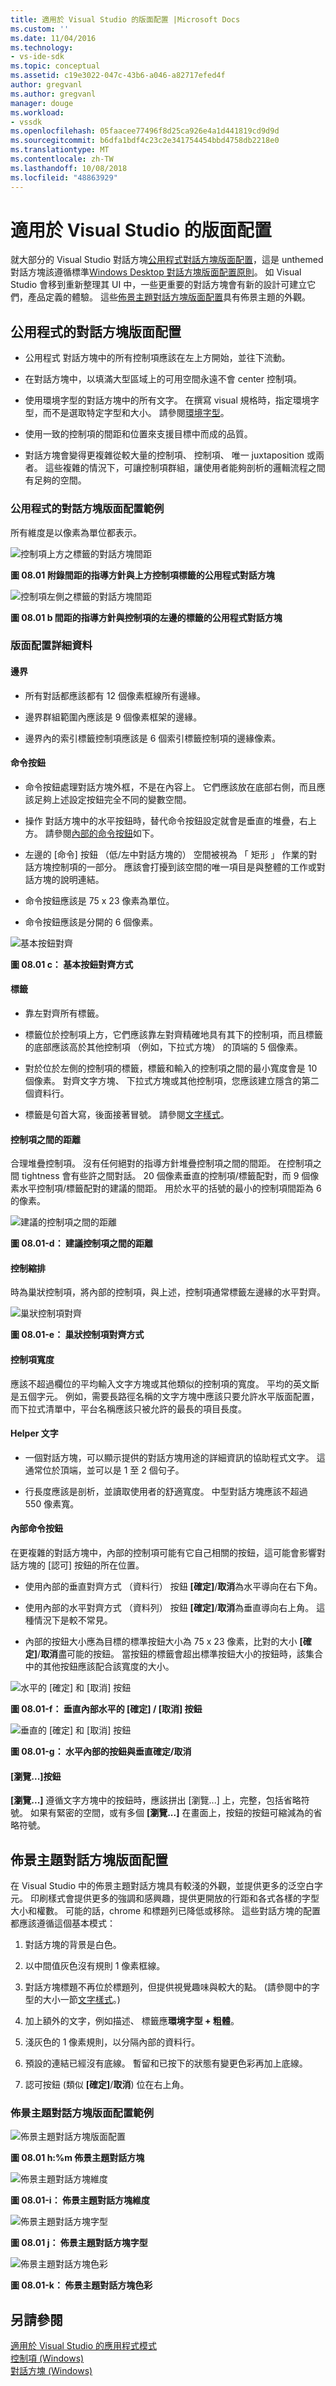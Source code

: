 ```yaml
---
title: 適用於 Visual Studio 的版面配置 |Microsoft Docs
ms.custom: ''
ms.date: 11/04/2016
ms.technology:
- vs-ide-sdk
ms.topic: conceptual
ms.assetid: c19e3022-047c-43b6-a046-a82717efed4f
author: gregvanl
ms.author: gregvanl
manager: douge
ms.workload:
- vssdk
ms.openlocfilehash: 05faacee77496f8d25ca926e4a1d441819cd9d9d
ms.sourcegitcommit: b6dfa1bdf4c23c2e341754454bbd4758db2218e0
ms.translationtype: MT
ms.contentlocale: zh-TW
ms.lasthandoff: 10/08/2018
ms.locfileid: "48863929"
---
```

# <a name="layout-for-visual-studio"></a>適用於 Visual Studio 的版面配置
就大部分的 Visual Studio 對話方塊[公用程式對話方塊版面配置](../../extensibility/ux-guidelines/layout-for-visual-studio.md#BKMK_UtilityDialogLayout)，這是 unthemed 對話方塊該遵循標準[Windows Desktop 對話方塊版面配置原則](/windows/desktop/uxguide/win-dialog-box)。 如 Visual Studio 會移到重新整理其 UI 中，一些更重要的對話方塊會有新的設計可建立它們，產品定義的體驗。 這些[佈景主題對話方塊版面配置](../../extensibility/ux-guidelines/layout-for-visual-studio.md#BKMK_ThemedDialogLayout)具有佈景主題的外觀。  
  
##  <a name="BKMK_UtilityDialogLayout"></a> 公用程式的對話方塊版面配置  
  
-   公用程式 對話方塊中的所有控制項應該在左上方開始，並往下流動。  
  
-   在對話方塊中，以填滿大型區域上的可用空間永遠不會 center 控制項。  
  
-   使用環境字型的對話方塊中的所有文字。 在撰寫 visual 規格時，指定環境字型，而不是選取特定字型和大小。 請參閱[環境字型](../../extensibility/ux-guidelines/fonts-and-formatting-for-visual-studio.md#BKMK_TheEnvironmentFont)。  
  
-   使用一致的控制項的間距和位置來支援目標中而成的品質。  
  
-   對話方塊會變得更複雜從較大量的控制項、 控制項、 唯一 juxtaposition 或兩者。 這些複雜的情況下，可讓控制項群組，讓使用者能夠剖析的邏輯流程之間有足夠的空間。  
  
### <a name="utility-dialog-layout-examples"></a>公用程式的對話方塊版面配置範例  
 所有維度是以像素為單位都表示。  
  
 ![控制項上方之標籤的對話方塊間距](../../extensibility/ux-guidelines/media/0801-a_utilityspacingabove.png "0801 a_UtilitySpacingAbove")  
  
 **圖 08.01 附錄間距的指導方針與上方控制項標籤的公用程式對話方塊**  
  
 ![控制項左側之標籤的對話方塊間距](../../extensibility/ux-guidelines/media/0801-b_utilityspacingleft.png "0801 b_UtilitySpacingLeft")  
  
 **圖 08.01 b 間距的指導方針與控制項的左邊的標籤的公用程式對話方塊**  
  
### <a name="layout-details"></a>版面配置詳細資料  
  
#### <a name="margins"></a>邊界  
  
-   所有對話都應該都有 12 個像素框線所有邊緣。  
  
-   邊界群組範圍內應該是 9 個像素框架的邊緣。  
  
-   邊界內的索引標籤控制項應該是 6 個索引標籤控制項的邊緣像素。  
  
#### <a name="command-buttons"></a>命令按鈕  
  
-   命令按鈕處理對話方塊外框，不是在內容上。 它們應該放在底部右側，而且應該足夠上述設定按鈕完全不同的變數空間。  
  
-   操作 對話方塊中的水平按鈕時，替代命令按鈕設定就會是垂直的堆疊，右上方。 請參閱[內部的命令按鈕](../../extensibility/ux-guidelines/layout-for-visual-studio.md#BKMK_InteriorCommandButtons)如下。  
  
-   左邊的 [命令] 按鈕 （低/左中對話方塊的） 空間被視為 「 矩形 」 作業的對話方塊控制項的一部分。 應該會打擾到該空間的唯一項目是與整體的工作或對話方塊的說明連結。  
  
-   命令按鈕應該是 75 x 23 像素為單位。  
  
-   命令按鈕應該是分開的 6 個像素。  
  
 ![基本按鈕對齊](../../extensibility/ux-guidelines/media/0801-c_buttonalign.png "0801 c_ButtonAlign")  
  
 **圖 08.01 c： 基本按鈕對齊方式**  
  
#### <a name="labels"></a>標籤  
  
-   靠左對齊所有標籤。  
  
-   標籤位於控制項上方，它們應該靠左對齊精確地具有其下的控制項，而且標籤的底部應該高於其他控制項 （例如，下拉式方塊） 的頂端的 5 個像素。  
  
-   對於位於左側的控制項的標籤，標籤和輸入的控制項之間的最小寬度會是 10 個像素。 對齊文字方塊、 下拉式方塊或其他控制項，您應該建立隱含的第二個資料行。  
  
-   標籤是句首大寫，後面接著冒號。 請參閱[文字樣式](../../extensibility/ux-guidelines/fonts-and-formatting-for-visual-studio.md#BKMK_TextStyle)。  
  
#### <a name="distance-between-controls"></a>控制項之間的距離  
 合理堆疊控制項。 沒有任何絕對的指導方針堆疊控制項之間的間距。 在控制項之間 tightness 會有些許之間對話。 20 個像素垂直的控制項/標籤配對，而 9 個像素水平控制項/標籤配對的建議的間距。 用於水平的括號的最小的控制項間距為 6 的像素。  
  
 ![建議的控制項之間的距離](../../extensibility/ux-guidelines/media/0801-d_controldistance.png "0801 d_ControlDistance")  
  
 **圖 08.01-d： 建議控制項之間的距離**  
  
#### <a name="control-indentation"></a>控制縮排  
 時為巢狀控制項，將內部的控制項，與上述，控制項通常標籤左邊緣的水平對齊。  
  
 ![巢狀控制項對齊](../../extensibility/ux-guidelines/media/0801-e_controlalign.png "0801 e_ControlAlign")  
  
 **圖 08.01-e： 巢狀控制項對齊方式**  
  
#### <a name="control-width"></a>控制項寬度  
 應該不超過欄位的平均輸入文字方塊或其他類似的控制項的寬度。 平均的英文斷是五個字元。 例如，需要長路徑名稱的文字方塊中應該只要允許水平版面配置，而下拉式清單中，平台名稱應該只被允許的最長的項目長度。  
  
#### <a name="helper-text"></a>Helper 文字  
  
-   一個對話方塊，可以顯示提供的對話方塊用途的詳細資訊的協助程式文字。 這通常位於頂端，並可以是 1 至 2 個句子。  
  
-   行長度應該是剖析，並讀取使用者的舒適寬度。 中型對話方塊應該不超過 550 像素寬。  
  
####  <a name="BKMK_InteriorCommandButtons"></a> 內部命令按鈕  
 在更複雜的對話方塊中，內部的控制項可能有它自己相關的按鈕，這可能會影響對話方塊的 [認可] 按鈕的所在位置。  
  
-   使用內部的垂直對齊方式 （資料行） 按鈕 **[確定]**/**取消**為水平導向在右下角。  
  
-   使用內部的水平對齊方式 （資料列） 按鈕 **[確定]**/**取消**為垂直導向右上角。 這種情況下是較不常見。  
  
-   內部的按鈕大小應為目標的標準按鈕大小為 75 x 23 像素，比對的大小 **[確定]**/**取消**盡可能的按鈕。 當按鈕的標籤會超出標準按鈕大小的按鈕時，該集合中的其他按鈕應該配合該寬度的大小。  
  
 ![水平的 [確定] 和 [取消] 按鈕](../../extensibility/ux-guidelines/media/0801-f_horizokcan.png "0801 f_HorizOKCan")  
  
 **圖 08.01-f： 垂直內部水平的 [確定] / [取消] 按鈕**  
  
 ![垂直的 [確定] 和 [取消] 按鈕](../../extensibility/ux-guidelines/media/0801-g_vertokcan.png "0801 g_VertOKCan")  
  
 **圖 08.01-g： 水平內部的按鈕與垂直確定/取消**  
  
#### <a name="browse-button"></a>[瀏覽...]按鈕  
 **[瀏覽...]** 遵循文字方塊中的按鈕時，應該拼出 [瀏覽...] 上，完整，包括省略符號。 如果有緊密的空間，或有多個 **[瀏覽...]** 在畫面上，按鈕的按鈕可縮減為的省略符號。  
  
##  <a name="BKMK_ThemedDialogLayout"></a> 佈景主題對話方塊版面配置  
 在 Visual Studio 中的佈景主題對話方塊具有較淺的外觀，並提供更多的泛空白字元。 印刷樣式會提供更多的強調和感興趣，提供更開放的行距和各式各樣的字型大小和權數。 可能的話，chrome 和標題列已降低或移除。 這些對話方塊的配置都應該遵循這個基本模式：  
  
1.  對話方塊的背景是白色。  
  
2.  以中間值灰色沒有規則 1 像素框線。  
  
3.  對話方塊標題不再位於標題列，但提供視覺趣味與較大的點。 (請參閱中的字型的大小一節[文字樣式](../../extensibility/ux-guidelines/fonts-and-formatting-for-visual-studio.md#BKMK_TextStyle)。)  
  
4.  加上額外的文字，例如描述、 標籤應**環境字型 + 粗體**。  
  
5.  淺灰色的 1 像素規則，以分隔內部的資料行。  
  
6.  預設的連結已經沒有底線。 暫留和已按下的狀態有變更色彩再加上底線。  
  
7.  認可按鈕 (類似 **[確定]**/**取消**) 位在右上角。  
  
### <a name="themed-dialog-layout-examples"></a>佈景主題對話方塊版面配置範例  
 ![佈景主題對話方塊版面配置](../../extensibility/ux-guidelines/media/0801-h_themeddialog.png "0801 h_ThemedDialog")  
  
 **圖 08.01 h:%m 佈景主題對話方塊**  
  
 ![佈景主題對話方塊維度](../../extensibility/ux-guidelines/media/0801-i_themeddialogdimensions.png "0801 i_ThemedDialogDimensions")  
  
 **圖 08.01-i： 佈景主題對話方塊維度**  
  
 ![佈景主題對話方塊字型](../../extensibility/ux-guidelines/media/0801-j_themeddialogfonts.png "0801 j_ThemedDialogFonts")  
  
 **圖 08.01 j： 佈景主題對話方塊字型**  
  
 ![佈景主題對話方塊色彩](../../extensibility/ux-guidelines/media/0801-k_themeddialogcolors.png "0801 k_ThemedDialogColors")  
  
 **圖 08.01-k： 佈景主題對話方塊色彩**  
  
## <a name="see-also"></a>另請參閱  
 [適用於 Visual Studio 的應用程式模式](../../extensibility/ux-guidelines/application-patterns-for-visual-studio.md)   
 [控制項 (Windows)](/windows/desktop/uxguide/controls)   
 [對話方塊 (Windows)](/windows/desktop/uxguide/win-dialog-box)